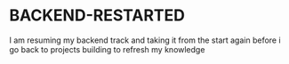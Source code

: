 # BACKEND-RESTARTED
 I am resuming my backend track and taking it from the start again before i go back to projects building to refresh my knowledge
